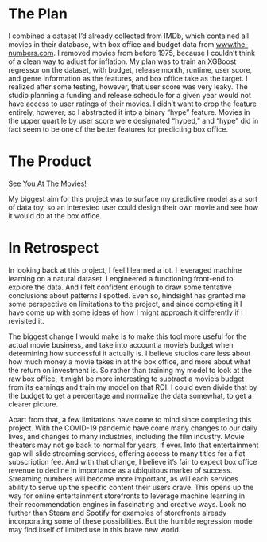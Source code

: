 # The Plan

I combined a dataset I’d already collected from IMDb, which contained all movies in their database, with box office and budget data from www.the-numbers.com. I removed movies from before 1975, because I couldn’t think of a clean way to adjust for inflation. My plan was to train an XGBoost regressor on the dataset, with budget, release month, runtime, user score, and genre information as the features, and box office take as the target. I realized after some testing, however, that user score was very leaky. The studio planning a funding and release schedule for a given year would not have access to user ratings of their movies. I didn’t want to drop the feature entirely, however, so I abstracted it into a binary “hype” feature. Movies in the upper quartile by user score were designated “hyped,” and “hype” did in fact seem to be one of the better features for predicting box office.

# The Product

[See You At The Movies!](https://see-you-at-the-movies.herokuapp.com)

My biggest aim for this project was to surface my predictive model as a sort of data toy, so an interested user could design their own movie and see how it would do at the box office. 

# In Retrospect

In looking back at this project, I feel I learned a lot. I leveraged machine learning on a natural dataset. I engineered a functioning front-end to explore the data. And I felt confident enough to draw some tentative conclusions about patterns I spotted. Even so, hindsight has granted me some perspective on limitations to the project, and since completing it I have come up with some ideas of how I might approach it differently if I revisited it.

The biggest change I would make is to make this tool more useful for the actual movie business, and take into account a movie’s budget when determining how successful it actually is. I believe studios care less about how much money a movie takes in at the box office, and more about what the return on investment is. So rather than training my model to look at the raw box office, it might be more interesting to subtract a movie’s budget from its earnings and train my model on that ROI. I could even divide that by the budget to get a percentage and normalize the data somewhat, to get a clearer picture.

Apart from that, a few limitations have come to mind since completing this project. With the COVID-19 pandemic have come many changes to our daily lives, and changes to many industries, including the film industry. Movie theaters may not go back to normal for years, if ever. Into that entertainment gap will slide streaming services, offering access to many titles for a flat subscription fee. And with that change, I believe it’s fair to expect box office revenue to decline in importance as a ubiquitous marker of success. Streaming numbers will become more important, as will each services ability to serve up the specific content their users crave. This opens up the way for online entertainment storefronts to leverage machine learning in their recommendation engines in fascinating and creative ways. Look no further than Steam and Spotify for examples of storefronts already incorporating some of these possibilities. But the humble regression model may find itself of limited use in this brave new world.
